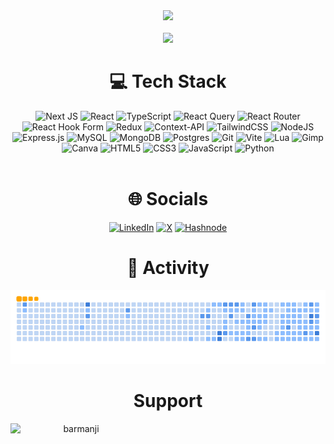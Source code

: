 <div align="center">
<!--<img src="https://github.com/innng/innng/assets/26755058/5e0ce0fb-c544-4f8c-a307-5849165746d0" width="25%" align="right" />-->
<img src="https://readme-typing-svg.demolab.com?font=Inconsolata&weight=500&size=50&duration=4000&pause=300&color=FFFFFF&center=true&vCenter=true&multiline=true&repeat=false&random=false&width=1300&height=140&lines=Nameste+I'm+Ajay+Barman%2C;+A+software+craftsman+based+in+India+%E2%9C%A9" width="70%" />
<br><br>
    <img src="https://raw.githubusercontent.com/innng/innng/master/assets/kyubey.gif" height="40" />


# 💻 Tech Stack
![Next JS](https://img.shields.io/badge/Next-black?style=for-the-badge&logo=next.js&logoColor=white) ![React](https://img.shields.io/badge/react-%2320232a.svg?style=for-the-badge&logo=react&logoColor=%2361DAFB) ![TypeScript](https://img.shields.io/badge/typescript-%23007ACC.svg?style=for-the-badge&logo=typescript&logoColor=white) ![React Query](https://img.shields.io/badge/-React%20Query-FF4154?style=for-the-badge&logo=react%20query&logoColor=white) ![React Router](https://img.shields.io/badge/React_Router-CA4245?style=for-the-badge&logo=react-router&logoColor=white) ![React Hook Form](https://img.shields.io/badge/React%20Hook%20Form-%23EC5990.svg?style=for-the-badge&logo=reacthookform&logoColor=white) ![Redux](https://img.shields.io/badge/redux-%23593d88.svg?style=for-the-badge&logo=redux&logoColor=white) ![Context-API](https://img.shields.io/badge/Context--Api-000000?style=for-the-badge&logo=react) ![TailwindCSS](https://img.shields.io/badge/tailwindcss-%2338B2AC.svg?style=for-the-badge&logo=tailwind-css&logoColor=white) ![NodeJS](https://img.shields.io/badge/node.js-6DA55F?style=for-the-badge&logo=node.js&logoColor=white) ![Express.js](https://img.shields.io/badge/express.js-%23404d59.svg?style=for-the-badge&logo=express&logoColor=%2361DAFB) ![MySQL](https://img.shields.io/badge/mysql-4479A1.svg?style=for-the-badge&logo=mysql&logoColor=white) ![MongoDB](https://img.shields.io/badge/MongoDB-%234ea94b.svg?style=for-the-badge&logo=mongodb&logoColor=white) ![Postgres](https://img.shields.io/badge/postgres-%23316192.svg?style=for-the-badge&logo=postgresql&logoColor=white) ![Git](https://img.shields.io/badge/git-%23F05033.svg?style=for-the-badge&logo=git&logoColor=white) ![Vite](https://img.shields.io/badge/vite-%23646CFF.svg?style=for-the-badge&logo=vite&logoColor=white) ![Lua](https://img.shields.io/badge/lua-%232C2D72.svg?style=for-the-badge&logo=lua&logoColor=white) ![Gimp](https://img.shields.io/badge/Gimp-657D8B?style=for-the-badge&logo=gimp&logoColor=FFFFFF) ![Canva](https://img.shields.io/badge/Canva-%2300C4CC.svg?style=for-the-badge&logo=Canva&logoColor=white) ![HTML5](https://img.shields.io/badge/html5-%23E34F26.svg?style=for-the-badge&logo=html5&logoColor=white) ![CSS3](https://img.shields.io/badge/css3-%231572B6.svg?style=for-the-badge&logo=css3&logoColor=white) ![JavaScript](https://img.shields.io/badge/javascript-%23323330.svg?style=for-the-badge&logo=javascript&logoColor=%23F7DF1E) ![Python](https://img.shields.io/badge/python-3670A0?style=for-the-badge&logo=python&logoColor=ffdd54)
<br><br>


# 🌐 Socials
[![LinkedIn](https://img.shields.io/badge/LinkedIn-%230077B5.svg?logo=linkedin&logoColor=white)](https://linkedin.com/in/ajay-barman-0b37011a7/) [![X](https://img.shields.io/badge/X-black.svg?logo=X&logoColor=white)](https://x.com/ItsBarmanji) [![Hashnode](https://img.shields.io/badge/Hashnode-%230A1E4B.svg?logo=hashnode&logoColor=white)](https://hashnode.com/@Barmanji)

# 🐍 Activity
<picture>
  <source media="(prefers-color-scheme: dark)" srcset="https://github.com/Barmanji/Barmanji/blob/output/github-snake-dark.svg" />
  <source media="(prefers-color-scheme: light)" srcset="https://github.com/Barmanji/Barmanji/blob/output/github-snake.svg" />
  <img alt="github-snake" src="https://github.com/Barmanji/Barmanji/blob/output/ocean.gif" />
</picture>

# Support
<p><a href="https://www.buymeacoffee.com/barmanji"> <img align="left" src="https://cdn.buymeacoffee.com/buttons/v2/default-yellow.png" height="50" width="210" alt="barmanji" /></a></p><br><br>
</div>



